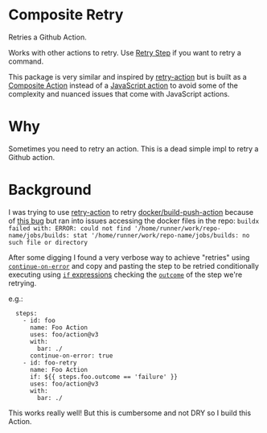# Composite Retry

Retries a Github Action.

Works with other actions to retry. Use [Retry Step](https://github.com/marketplace/actions/retry-step) if you
want to retry a command.

This package is very similar and inspired by [retry-action](https://github.com/marketplace/actions/retry-action)
but is built as a [Composite Action](https://docs.github.com/en/actions/creating-actions/about-custom-actions#composite-actions)
instead of a [JavaScript action](https://docs.github.com/en/actions/creating-actions/about-custom-actions#javascript-actions)
to avoid some of the complexity and nuanced issues that come with JavaScript actions.

# Why

Sometimes you need to retry an action. This is a dead simple impl to retry a Github action.

# Background

I was trying to use [retry-action](https://github.com/marketplace/actions/retry-action) to retry
[docker/build-push-action](https://github.com/marketplace/actions/build-and-push-docker-images) because
of [this bug](https://github.com/docker/build-push-action/issues/761) but ran into issues accessing the
docker files in the repo:
`buildx failed with: ERROR: could not find '/home/runner/work/repo-name/jobs/builds: stat '/home/runner/work/repo-name/jobs/builds: no such file or directory`

After some digging I found a very verbose way to achieve "retries" using [`continue-on-error`](https://docs.github.com/en/actions/using-workflows/workflow-syntax-for-github-actions#jobsjob_idstepscontinue-on-error) and copy and pasting the step to be retried conditionally executing using [`if` expressions](https://docs.github.com/en/actions/learn-github-actions/expressions) checking the [`outcome`](https://docs.github.com/en/actions/learn-github-actions/contexts#steps-context) of the step we're retrying.

e.g.:
```
  steps:
    - id: foo
      name: Foo Action
      uses: foo/action@v3
      with:
        bar: ./
      continue-on-error: true
    - id: foo-retry
      name: Foo Action
      if: ${{ steps.foo.outcome == 'failure' }}
      uses: foo/action@v3
      with:
        bar: ./
```

This works really well! But this is cumbersome and not DRY so I build this Action.
